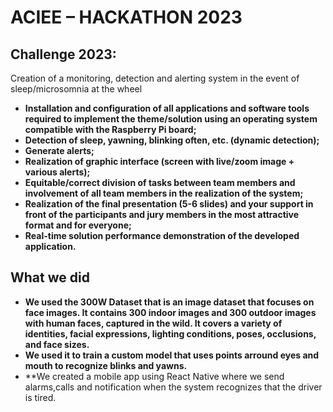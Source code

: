 # ACIEE – HACKATHON 2023 

## Challenge 2023:

Creation of a monitoring, detection and alerting system in the event of sleep/microsomnia at the wheel

- **Installation and configuration of all applications and software tools required to implement the theme/solution using an operating system compatible with the Raspberry Pi board;**
- **Detection of sleep, yawning, blinking often, etc. (dynamic detection);**
- **Generate alerts;**
- **Realization of graphic interface (screen with live/zoom image + various alerts);**
- **Equitable/correct division of tasks between team members and involvement of all team members in the realization of the system;**
- **Realization of the final presentation (5-6 slides) and your support in front of the participants and jury members in the most attractive format and for everyone;**
- **Real-time solution performance demonstration of the developed application.**


## What we did
- **We used the 300W Dataset that is an image dataset that focuses on face images. It contains 300 indoor images and 300 outdoor images with human faces, captured in the wild. It covers a variety of identities, facial expressions, lighting conditions, poses, occlusions, and face sizes.**
- **We used it to train a custom model that uses points arround eyes and mouth to recognize blinks and yawns.**
- **We created a mobile app using React Native where we send alarms,calls and notification when the system recognizes that the driver is tired. 
